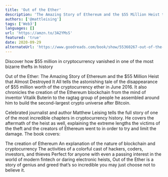 ```yaml
---
title: 'Out of the Ether'
description: 'The Amazing Story of Ethereum and the $55 Million Heist that Almost Destroyed It All'
authors: ['@mattleising']
tags: ['Web3']
languages: []
url: 'https://amzn.to/3A2YMsS'
featured: 'true'
date: 2020-09-29
alternateUrl: 'https://www.goodreads.com/book/show/55360267-out-of-the-ether'
---
```


Discover how $55 million in cryptocurrency vanished in one of the most bizarre thefts in history

Out of the Ether: The Amazing Story of Ethereum and the $55 Million Heist that Almost Destroyed It All tells the astonishing tale of the disappearance of $55 million worth of the cryptocurrency ether in June 2016. It also chronicles the creation of the Ethereum blockchain from the mind of inventor Vitalik Buterin to the ragtag group of people he assembled around him to build the second-largest crypto universe after Bitcoin.

Celebrated journalist and author Matthew Leising tells the full story of one of the most incredible chapters in cryptocurrency history. He covers the aftermath of the heist as well, explaining the extreme lengths the victims of the theft and the creators of Ethereum went to in order to try and limit the damage. The book covers:

The creation of Ethereum
An explanation of the nature of blockchain and cryptocurrency
The activities of a colorful cast of hackers, coders, investors, and thieves
Perfect for anyone with even a passing interest in the world of modern fintech or daring electronic heists, Out of the Ether is a story of genius and greed that’s so incredible you may just choose not to believe it.
